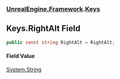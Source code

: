 ### [UnrealEngine.Framework](UnrealEngine_Framework.md 'UnrealEngine.Framework').[Keys](Keys.md 'UnrealEngine.Framework.Keys')
## Keys.RightAlt Field
```csharp
public const string RightAlt = RightAlt;
```
#### Field Value
[System.String](https://docs.microsoft.com/en-us/dotnet/api/System.String 'System.String')
